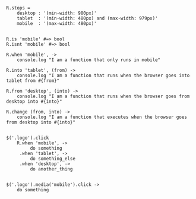 	R.stops =
		desktop : '(min-width: 980px)'
		tablet	: '(min-width: 480px) and (max-width: 979px)'
		mobile	: '(max-width: 480px)'


	R.is 'mobile' #=> bool
	R.isnt 'mobile' #=> bool

	R.when 'mobile', ->
		console.log "I am a function that only runs in mobile"

	R.into 'tablet', (from) ->
		console.log "I am a function that runs when the browser goes into tablet from #{from}"

	R.from 'desktop', (into) ->
		console.log "I am a function that runs when the browser goes from desktop into #{into}"
	
	R.change (from, into) ->
		console.log "I am a function that executes when the browser goes from desktop into #{into}"	


	$('.logo').click 
		R.when 'mobile', ->
			 do something
		 .when 'tablet', ->
			 do something_else
		 .when 'desktop', ->
		 	 do another_thing		 


	$('.logo').media('mobile').click ->
		do something

	